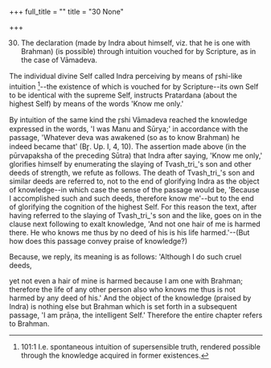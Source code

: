 +++
full_title = ""
title = "30 None"

+++


30. The declaration (made by Indra about himself, viz. that he is one with Brahman) (is possible) through intuition vouched for by Scripture, as in the case of Vāmadeva.

The individual divine Self called Indra perceiving by means of r̥shi-like intuition [^fn_135]--the existence of which is vouched for by Scripture--its own Self to be identical with the supreme Self, instructs Pratardana (about the highest Self) by means of the words 'Know me only.'

[^fn_135]: 101:1 I.e. spontaneous intuition of supersensible truth, rendered possible through the knowledge acquired in former existences.

By intuition of the same kind the r̥shi Vāmadeva reached the knowledge expressed in the words, 'I was Manu and Sūrya;' in accordance with the passage, 'Whatever deva was awakened (so as to know Brahman) he indeed became that' (Br̥. Up. I, 4, 10). The assertion made above (in the pūrvapaksha of the preceding Sūtra) that Indra after saying, 'Know me only,' glorifies himself by enumerating the slaying of Tvash_tri_'s son and other deeds of strength, we refute as follows. The death of Tvash_tri_'s son and similar deeds are referred to, not to the end of glorifying Indra as the object of knowledge--in which case the sense of the passage would be, 'Because I accomplished such and such deeds, therefore know me'--but to the end of glorifying the cognition of the highest Self. For this reason the text, after having referred to the slaying of Tvash_tri_'s son and the like, goes on in the clause next following to exalt knowledge, 'And not one hair of me is harmed there. He who knows me thus by no deed of his is his life harmed.'--(But how does this passage convey praise of knowledge?)

Because, we reply, its meaning is as follows: 'Although I do such cruel deeds,

yet not even a hair of mine is harmed because I am one with Brahman; therefore the life of any other person also who knows me thus is not harmed by any deed of his.' And the object of the knowledge (praised by Indra) is nothing else but Brahman which is set forth in a subsequent passage, 'I am prāṇa, the intelligent Self.' Therefore the entire chapter refers to Brahman.

